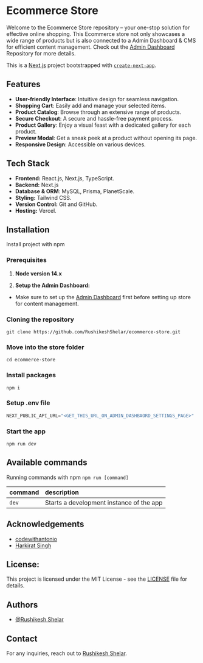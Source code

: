 # Ecommerce Store

Welcome to the Ecommerce Store repository – your one-stop solution for effective online shopping. This Ecommerce store not only showcases a wide range of products but is also connected to a Admin Dashboard & CMS for efficient content management. Check out the  [Admin Dashboard](https://github.com/RushikeshShelar/ecommerce-admin) Repository for more details.

This is a [Next.js](https://nextjs.org/) project bootstrapped with [`create-next-app`](https://github.com/vercel/next.js/tree/canary/packages/create-next-app).
## Features

- **User-friendly Interface**: Intuitive design for seamless navigation.
- **Shopping Cart**: Easily add and manage your selected items.
- **Product Catalog**: Browse through an extensive range of products.
- **Secure Checkout**: A secure and hassle-free payment process.
- **Product Gallery**: Enjoy a visual feast with a dedicated gallery for each product.
- **Preview Modal**: Get a sneak peek at a product without opening its page.
- **Responsive Design**: Accessible on various devices.


## Tech Stack

- **Frontend:** React.js, Next.js, TypeScript.
- **Backend:** Next.js
- **Database & ORM**: MySQL, Prisma, PlanetScale.
- **Styling:** Tailwind CSS.
- **Version Control:** Git and GitHub.
- **Hosting:** Vercel.

## Installation

Install project with npm

### Prerequisites

1. **Node version 14.x**

2. **Setup the Admin Dashboard:**
- Make sure to set up the [Admin Dashboard](https://github.com/RushikeshShelar/ecommerce-admin) first before setting up store for content management.


### Cloning the repository

```shell
git clone https://github.com/RushikeshShelar/ecommerce-store.git
```

### Move into the store folder

```shell
cd ecommerce-store
```

### Install packages

```shell
npm i
```

### Setup .env file


```js
NEXT_PUBLIC_API_URL="<GET_THIS_URL_ON_ADMIN_DASHBAORD_SETTINGS_PAGE>"
```


### Start the app

```shell
npm run dev
```

## Available commands

Running commands with npm `npm run [command]`

| command         | description                              |
| :-------------- | :--------------------------------------- |
| `dev`           | Starts a development instance of the app |

## Acknowledgements

 - [codewithantonio](https://www.codewithantonio.com/)
 - [Harkirat Singh](https://100xdevs.com/)

## License:

This project is licensed under the MIT License - see the [LICENSE](LICENSE) file for details.

## Authors

- [@Rushikesh Shelar](https://www.github.com/RushikeshShelar)


## Contact
For any inquiries, reach out to [Rushikesh Shelar](mailto:rushikeshshelar.cs@gmail.com).

